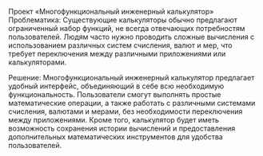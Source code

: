 Проект «Многофункциональный инженерный калькулятор»
Проблематика: Существующие калькуляторы обычно предлагают ограниченный набор функций, не всегда отвечающих потребностям пользователей. Людям часто нужно проводить сложные вычисления с использованием различных систем счисления, валют и мер, что требует переключения между различными приложениями или калькуляторами.

Решение: Многофункциональный инженерный калькулятор предлагает удобный интерфейс, объединяющий в себе всю необходимую функциональность. Пользователи смогут выполнять простые математические операции, а также работать с различными системами счисления, валютами и мерами, без необходимости переключения между приложениями. Кроме того, калькулятор будет иметь возможность сохранения истории вычислений и предоставления дополнительных математических инструментов для удобства пользователей.
